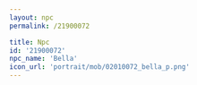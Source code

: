 ```yaml
---
layout: npc
permalink: /21900072

title: Npc
id: '21900072'
npc_name: 'Bella'
icon_url: 'portrait/mob/02010072_bella_p.png'
---
```

